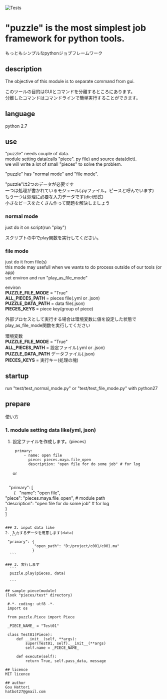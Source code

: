 ![Tests](https://github.com/hat27/puzzle/actions/workflows/test.yml/badge.svg)

# "puzzle" is the most simplest job framework for python tools.  
もっともシンプルなpythonジョブフレームワーク

## description
The objective of this module is to separate command from gui.  
  
このツールの目的はGUIとコマンドを分離するところにあります。  
分離したコマンドはコマンドラインで簡単実行することができます。

## language
python 2.7

## use  
"puzzle" needs couple of data.  
module setting data(calls "piece". py file) and source data(dict).  
we will write a lot of small "pieces" to solve the problem.  
  
"puzzle" has "normal mode" and "file mode".  
  
"puzzle"は2つのデータが必要です  
一つは処理が書かれているモジュール(.pyファイル。ピースと呼んでいます)  
もう一つは処理に必要な入力データです(dict形式)  
小さなピースをたくさん作って問題を解決しましょう  

### normal mode
just do it on script(run "play")  
  
スクリプトの中でplay関数を実行してください。  

### file mode
just do it from file(s)  
this mode may usefull when we wants to do process outside of our tools (or app)  
set environ and run "play_as_file_mode"

environ  
__PUZZLE_FILE_MODE__ = "True"  
__ALL_PIECES_PATH__ = pieces file(.yml or .json)  
__PUZZLE_DATA_PATH__ = data file(.json)  
__PIECES_KEYS__ = piece key(group of piece)  
  
  
外部プロセスとして実行する場合は環境変数に値を設定した状態で  
play_as_file_mode関数を実行してください  
  
環境変数  
__PUZZLE_FILE_MODE__ = "True"  
__ALL_PIECES_PATH__ = 設定ファイル(.yml or .json)  
__PUZZLE_DATA_PATH__ データファイル(.json)  
__PIECES_KEYS__ = 実行キー(処理の塊)  
  
## startup
run "test/test_normal_mode.py" or "test/test_file_mode.py" with python27
  
## prepare  
使い方  
  
### 1. module setting data like(yml, json)  
1. 設定ファイルを作成します。(pieces)  
   ```
    primary:  
        - name: open file  
          piece: pieces.maya.file_open  
          description: "open file for do some job" # for log   
   ``` 
    or
   ``` 
    "primary": [  
        {  
            "name": "open file",  
            "piece": "pieces.maya.file_open", # module path  
            "description": "open file for do some job" # for log  
        }  
    ]  
   ```    
  
### 2. input data like  
2. 入力するデータを用意します(data)  
     ``` 
    "primary": {  
                "open_path": "D:/project/c001/c001.ma"  
               }  
     ``` 

### 3. 実行します  
     ```
     puzzle.play(pieces, data)
    
     ```

## sample piece(module)  
(look "pieces/test" directory)  

    #-*- coding: utf8 -*-
    import os

    from puzzle.Piece import Piece

    _PIECE_NAME_ = "Test01"

    class Test01(Piece):
        def __init__(self, **args):
            super(Test01, self).__init__(**args)
            self.name = _PIECE_NAME_ 

        def execute(self):
            return True, self.pass_data, message
  
## licence  
MIT licence  
  
## author  
Gou Hattori  
hatbot27@gmail.com  
